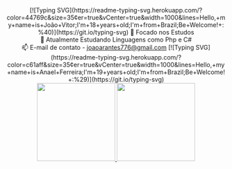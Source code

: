 <div align="center">
[![Typing SVG](https://readme-typing-svg.herokuapp.com/?color=44769c&size=35&center=true&vCenter=true&width=1000&lines=Hello,+my+name+is+João+Vitor;I'm+18+years+old;I'm+from+Brazil;Be+Welcome!+:%40)](https://git.io/typing-svg)
👀 Focado nos Estudos<br/>
🌱 Atualmente Estudando Linguagens como Php e C#<br/>
📫 E-mail de contato - <A href="https://mail.google.com/mail/u/0/#inbox?compose=CllgCJTJFfhdhWzgFQjjGJjGfpwhwzGfnGbBpdzVvzzFkVHXLkBGHPrvFnzLRTVZmqSwSGWhqKg">joaoarantes776@gmail.com</A>
  [![Typing SVG](https://readme-typing-svg.herokuapp.com/?color=c61aff&size=35&center=true&vCenter=true&width=1000&lines=Hello,+my+name+is+Anael+Ferreira;I'm+19+years+old;I'm+from+Brazil;Be+Welcome!+:%29)](https://git.io/typing-svg)
</div>

<div align="center">
<a href="https://github.com/JoaoVACoelh">
<img loading="lazy" height="180em" src="https://github-readme-stats.vercel.app/api/top-langs/?username=JoaoVACoelh&layout=compact&langs_count=7&theme=dracula"/>
<img loading="lazy" height="180em" src="https://github-readme-stats.vercel.app/api?username=JoaoVACoelh&show_icons=true&theme=dracula&include_all_commits=true&count_private=true"/>
</div>
